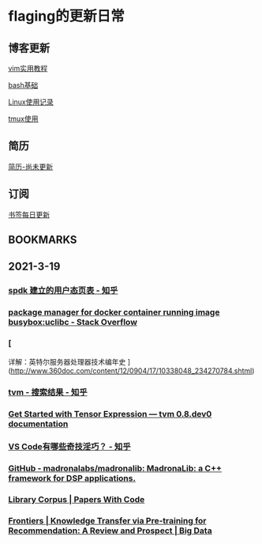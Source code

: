# flaging的更新日常

## 博客更新

[vim实用教程](./Content/vim.md)

[bash基础](./blog/bash.md)

[Linux使用记录](Content/linux.md)

[tmux使用](Content/tool_200720_tmux.md)

## 简历

[简历-尚未更新](config/RESUME.md)

## 订阅

[书签每日更新](./bookmarks/bookmark.md)


## BOOKMARKS



## 2021-3-19

### [spdk 建立的用户态页表 - 知乎](https://zhuanlan.zhihu.com/p/133830777)

### [package manager for docker container running image busybox:uclibc - Stack Overflow](https://stackoverflow.com/questions/51377276/package-manager-for-docker-container-running-image-busyboxuclibc)

### [
详解：英特尔服务器处理器技术编年史
](http://www.360doc.com/content/12/0904/17/10338048_234270784.shtml)

### [tvm - 搜索结果 - 知乎](https://www.zhihu.com/search?q=tvm&type=content)

### [Get Started with Tensor Expression — tvm 0.8.dev0 documentation](https://tvm.apache.org/docs/tutorials/get_started/tensor_expr_get_started.html)

### [VS Code有哪些奇技淫巧？ - 知乎](https://www.zhihu.com/question/309112157/answer/1476287501?utm_medium=social&utm_oi=49336847171584&utm_source=com.instapaper.android)

### [GitHub - madronalabs/madronalib: MadronaLib: a C++ framework for DSP applications.](https://github.com/madronalabs/madronalib)

### [Library Corpus | Papers With Code](https://paperswithcode.com/libraries?continueFlag=259ca08c6d7f240637ed0dc9ab3fc081)

### [Frontiers | Knowledge Transfer via Pre-training for Recommendation: A Review and Prospect | Big Data](https://www.frontiersin.org/article/10.3389/fdata.2021.602071/full)